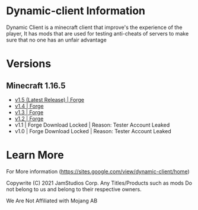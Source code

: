 # Dynamic-client Information
Dynamic Client is a minecraft client that improve's the experience of the player, 
It has mods that are used for testing anti-cheats of servers to make sure that no one has an unfair advantage

# Versions

## Minecraft 1.16.5
  
  - [v1.5 (Latest Release) | Forge](https://github.com/JamStudiosCorporation/dynamic-client/releases/tag/v1.4)
  - [v1.4 | Forge](https://github.com/JamStudiosCorporation/dynamic-client/releases/tag/v1.4)
  - [v1.3 | Forge](https://github.com/JamStudiosCorporation/dynamic-client/releases/tag/v1.3) 
  - [v1.2 | Forge](https://github.com/JamStudiosCorporation/dynamic-client/releases/tag/v1.2)
  - v1.1 | Forge 
  Download Locked | Reason: Tester Account Leaked
  - v1.0 | Forge 
  Download Locked | Reason: Tester Account Leaked

# Learn More
For More information (https://sites.google.com/view/dynamic-client/home)

Copywrite (C) 2021 JamStudios Corp.
Any Titles/Products such as mods Do not belong to us and belong to their respective owners.

We Are Not Affiliated with Mojang AB
